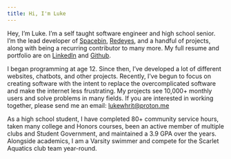 ```yaml
---
title: Hi, I'm Luke
---
```


Hey, I’m Luke. I’m a self taught software engineer and high school senior. I’m the lead developer of [Spacebin](spaceb.in), [Redeyes](rdy.es), and a handful of projects, along with being a recurring contributor to many more. My full resume and portfolio are on [LinkedIn](https://www.linkedin.com/in/luke-whritenour-b1a6b7312/) and [Github](https://github.com/lukewhrit).

I began programming at age 12. Since then, I’ve developed a lot of different websites, chatbots, and other projects. Recently, I’ve begun to focus on creating software with the intent to replace the overcomplicated software and make the internet less frustrating. My projects see 10,000+ monthly users and solve problems in many fields. If you are interested in working together, please send me an email: [lukewhrit@proton.me](mailto:lukewhrit@proton.me)

As a high school student, I have completed 80+ community service hours, taken many college and Honors courses, been an active member of multiple clubs and Student Government, and maintained a 3.9 GPA over the years. Alongside academics, I am a Varsity swimmer and compete for the Scarlet Aquatics club team year-round.
